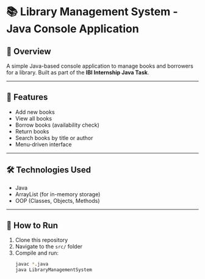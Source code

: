 # 📚 Library Management System - Java Console Application

## 📌 Overview
A simple Java-based console application to manage books and borrowers for a library.
Built as part of the **IBI Internship Java Task**.

---

## 🎯 Features
- Add new books
- View all books
- Borrow books (availability check)
- Return books
- Search books by title or author
- Menu-driven interface

---

## 🛠 Technologies Used
- Java
- ArrayList (for in-memory storage)
- OOP (Classes, Objects, Methods)

---

## 🚀 How to Run
1. Clone this repository
2. Navigate to the `src/` folder
3. Compile and run:
   ```bash
   javac *.java
   java LibraryManagementSystem
